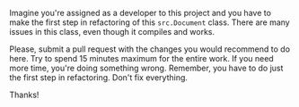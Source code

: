 Imagine you're assigned as a developer to this project and you
have to make the first step in refactoring of this `src.Document` class.
There are many issues in this class, even though it compiles and works.

Please, submit a pull request with the changes you would recommend to
do here. Try to spend 15 minutes maximum for the entire work. If you
need more time, you're doing something wrong. Remember, you have to
do just the first step in refactoring. Don't fix everything.

Thanks!
